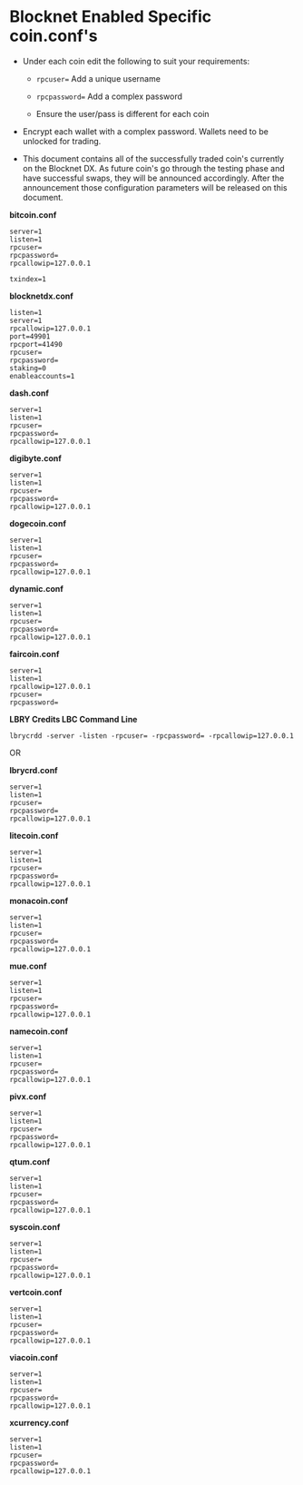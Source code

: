 # Blocknet Enabled Specific coin.conf's

* Under each coin edit the following to suit your requirements:

  * ```rpcuser=``` Add a unique username
  * ```rpcpassword=``` Add a complex password
  
  * Ensure the user/pass is different for each coin
  
* Encrypt each wallet with a complex password. Wallets need to be unlocked for trading.

* This document contains all of the successfully traded coin's currently on the Blocknet DX. As future coin's go through the testing phase and have successful swaps, they will be announced accordingly. After the announcement those configuration parameters will be released on this document.

__bitcoin.conf__
```
server=1
listen=1
rpcuser=
rpcpassword=
rpcallowip=127.0.0.1

txindex=1
```

__blocknetdx.conf__
```
listen=1
server=1
rpcallowip=127.0.0.1
port=49901
rpcport=41490
rpcuser=
rpcpassword=
staking=0
enableaccounts=1
```

__dash.conf__
```
server=1
listen=1
rpcuser=
rpcpassword=
rpcallowip=127.0.0.1
```

__digibyte.conf__
```
server=1
listen=1
rpcuser=
rpcpassword=
rpcallowip=127.0.0.1
```

__dogecoin.conf__
```
server=1
listen=1
rpcuser=
rpcpassword=
rpcallowip=127.0.0.1
```

__dynamic.conf__
```
server=1
listen=1
rpcuser=
rpcpassword=
rpcallowip=127.0.0.1
```

__faircoin.conf__
```
server=1
listen=1
rpcallowip=127.0.0.1
rpcuser=
rpcpassword=
```

__LBRY Credits LBC Command Line__
```
lbrycrdd -server -listen -rpcuser= -rpcpassword= -rpcallowip=127.0.0.1
```
OR

__lbrycrd.conf__

```
server=1
listen=1
rpcuser=
rpcpassword=
rpcallowip=127.0.0.1
```

__litecoin.conf__
```
server=1
listen=1
rpcuser=
rpcpassword=
rpcallowip=127.0.0.1
```

__monacoin.conf__
```
server=1
listen=1
rpcuser=
rpcpassword=
rpcallowip=127.0.0.1
```


__mue.conf__
```
server=1
listen=1
rpcuser=
rpcpassword=
rpcallowip=127.0.0.1
```

__namecoin.conf__
```
server=1
listen=1
rpcuser=
rpcpassword=
rpcallowip=127.0.0.1
```

__pivx.conf__
```
server=1
listen=1
rpcuser=
rpcpassword=
rpcallowip=127.0.0.1
```

__qtum.conf__
```
server=1
listen=1
rpcuser=
rpcpassword=
rpcallowip=127.0.0.1
```

__syscoin.conf__
```
server=1
listen=1
rpcuser=
rpcpassword=
rpcallowip=127.0.0.1
```

__vertcoin.conf__
```
server=1
listen=1
rpcuser=
rpcpassword=
rpcallowip=127.0.0.1
```

__viacoin.conf__
```
server=1
listen=1
rpcuser=
rpcpassword=
rpcallowip=127.0.0.1
```

__xcurrency.conf__
```
server=1
listen=1
rpcuser=
rpcpassword=
rpcallowip=127.0.0.1
```
